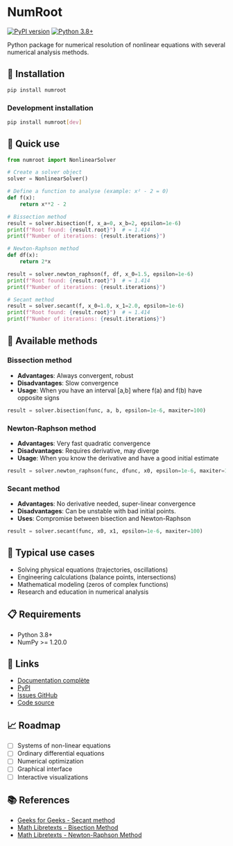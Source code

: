 # NumRoot

[![PyPI version](https://badge.fury.io/py/numroot.svg)](https://badge.fury.io/py/numroot)
[![Python 3.8+](https://img.shields.io/badge/python-3.8+-blue.svg)](https://www.python.org/downloads/)

Python package for numerical resolution of nonlinear equations with several numerical analysis methods.

## 🚀 Installation

```bash
pip install numroot
```

### Development installation

```bash
pip install numroot[dev]
```

## 📖 Quick use

```python
from numroot import NonlinearSolver

# Create a solver object
solver = NonlinearSolver()

# Define a function to analyse (example: x² - 2 = 0)
def f(x):
    return x**2 - 2

# Bissection method
result = solver.bisection(f, x_a=0, x_b=2, epsilon=1e-6)
print(f"Root found: {result.root}")  # ≈ 1.414
print(f"Number of iterations: {result.iterations}")

# Newton-Raphson method
def df(x):
    return 2*x

result = solver.newton_raphson(f, df, x_0=1.5, epsilon=1e-6)
print(f"Root found: {result.root}")  # ≈ 1.414
print(f"Number of iterations: {result.iterations}")

# Secant method
result = solver.secant(f, x_0=1.0, x_1=2.0, epsilon=1e-6)
print(f"Root found: {result.root}")  # ≈ 1.414
print(f"Number of iterations: {result.iterations}")
```

## 🔧 Available methods

### Bissection method
- **Advantages**: Always convergent, robust
- **Disadvantages**: Slow convergence
- **Usage**: When you have an interval [a,b] where f(a) and f(b) have opposite signs

```python
result = solver.bisection(func, a, b, epsilon=1e-6, maxiter=100)
```

### Newton-Raphson method
- **Advantages**: Very fast quadratic convergence
- **Disadvantages**: Requires derivative, may diverge
- **Usage**: When you know the derivative and have a good initial estimate

```python
result = solver.newton_raphson(func, dfunc, x0, epsilon=1e-6, maxiter=100)
```

### Secant method
- **Advantages**: No derivative needed, super-linear convergence
- **Disadvantages**: Can be unstable with bad initial points.
- **Uses**: Compromise between bisection and Newton-Raphson

```python
result = solver.secant(func, x0, x1, epsilon=1e-6, maxiter=100)
```

## 🎯 Typical use cases

- Solving physical equations (trajectories, oscillations)
- Engineering calculations (balance points, intersections)
- Mathematical modeling (zeros of complex functions)
- Research and education in numerical analysis

## 📋 Requirements

- Python 3.8+
- NumPy >= 1.20.0

## 🔗 Links

- [Documentation complète](https://numroot.readthedocs.io/)
- [PyPI](https://pypi.org/project/numroot/)
- [Issues GitHub](https://github.com/Onniryss/numroot/issues)
- [Code source](https://github.com/Onniryss/numroot)

## 📈 Roadmap

- [ ] Systems of non-linear equations
- [ ] Ordinary differential equations
- [ ] Numerical optimization
- [ ] Graphical interface
- [ ] Interactive visualizations

## 📚 References

- [Geeks for Geeks - Secant method](https://www.geeksforgeeks.org/secant-method-of-numerical-analysis/)
- [Math Libretexts - Bisection Method](https://math.libretexts.org/Workbench/Numerical_Methods_with_Applications_(Kaw)/3:_Nonlinear_Equations/3.03:_Bisection_Methods_for_Solving_a_Nonlinear_Equation)
- [Math Libretexts - Newton-Raphson Method](https://math.libretexts.org/Workbench/Numerical_Methods_with_Applications_(Kaw)/3:_Nonlinear_Equations/3.04:_Newton-Raphson_Method_for_Solving_a_Nonlinear_Equation)